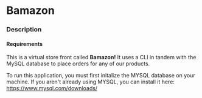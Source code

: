 # Bamazon

### Description

#### Requirements

This is a virtual store front called **Bamazon!** It uses a CLI in tandem with the MySQL database to place orders for any of our products. 

To run this application, you must first initalize the MYSQL database on your machine. If you aren't already using MYSQL, you can install it here: https://www.mysql.com/downloads/
